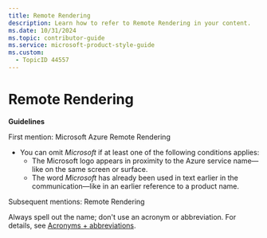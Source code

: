 ```yaml
---
title: Remote Rendering
description: Learn how to refer to Remote Rendering in your content.
ms.date: 10/31/2024
ms.topic: contributor-guide
ms.service: microsoft-product-style-guide
ms.custom:
  - TopicID 44557
---
```



# Remote Rendering

**Guidelines**

First mention: Microsoft Azure Remote Rendering

- You can omit *Microsoft* if at least one of the following conditions applies:
  - The Microsoft logo appears in proximity to the Azure service name—like on the same screen or surface.
  - The word *Microsoft* has already been used in text earlier in the communication—like in an earlier reference to a product name.

Subsequent mentions: Remote Rendering

Always spell out the name; don't use an acronym or abbreviation. For details, see [Acronyms + abbreviations](~\acronyms-and-abbreviations.md).


